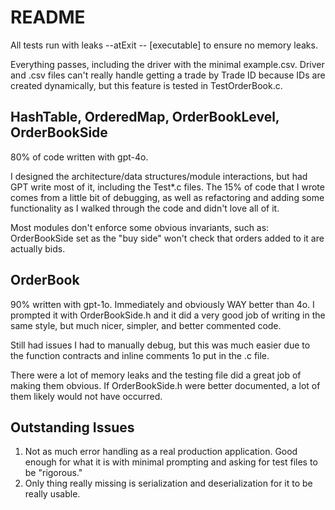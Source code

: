 # README

All tests run with leaks --atExit -- [executable] to ensure no memory leaks.

Everything passes, including the driver with the minimal example.csv. Driver and .csv files can't really handle getting a trade by Trade ID because IDs are created dynamically, but this feature is tested in TestOrderBook.c.

## HashTable, OrderedMap, OrderBookLevel, OrderBookSide

80% of code written with gpt-4o.

I designed the architecture/data structures/module interactions, but had GPT write most of it, including the Test*.c files. The 15% of code that I wrote comes from a little bit of debugging, as well as refactoring and adding some functionality as I walked through the code and didn't love all of it.

Most modules don't enforce some obvious invariants, such as: OrderBookSide set as the "buy side" won't check that orders added to it are actually bids.

## OrderBook

90% written with gpt-1o. Immediately and obviously WAY better than 4o. I prompted it with OrderBookSide.h and it did a very good job of writing in the same style, but much nicer, simpler, and better commented code.

Still had issues I had to manually debug, but this was much easier due to the function contracts and inline comments 1o put in the .c file. 

There were a lot of memory leaks and the testing file did a great job of making them obvious. If OrderBookSide.h were better documented, a lot of them likely would not have occurred.

## Outstanding Issues

1. Not as much error handling as a real production application. Good enough for what it is with minimal prompting and asking for test files to be "rigorous."
2. Only thing really missing is serialization and deserialization for it to be really usable.
